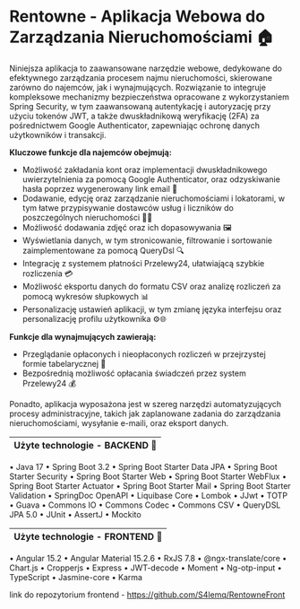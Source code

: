 # Rentowne - Aplikacja Webowa do Zarządzania Nieruchomościami 🏠

Niniejsza aplikacja to zaawansowane narzędzie webowe, dedykowane do efektywnego zarządzania procesem najmu nieruchomości, skierowane zarówno do najemców, jak i wynajmujących. Rozwiązanie to integruje kompleksowe mechanizmy bezpieczeństwa opracowane z wykorzystaniem Spring Security, w tym zaawansowaną autentykację i autoryzację przy użyciu tokenów JWT, a także dwuskładnikową weryfikację (2FA) za pośrednictwem Google Authenticator, zapewniając ochronę danych użytkowników i transakcji.

**Kluczowe funkcje dla najemców obejmują:**
- Możliwość zakładania kont oraz implementacji dwuskładnikowego uwierzytelnienia za pomocą Google Authenticator, oraz odzyskiwanie hasła poprzez wygenerowany link email 🔐
- Dodawanie, edycję oraz zarządzanie nieruchomościami i lokatorami, w tym łatwe przypisywanie dostawców usług i liczników do poszczególnych nieruchomości 🏢➕
- Możliwość dodawania zdjęć oraz ich dopasowywania 🖼️
- Wyświetlania danych, w tym stronicowanie, filtrowanie i sortowanie zaimplementowane za pomocą QueryDsl 🔍
- Integrację z systemem płatności Przelewy24, ułatwiającą szybkie rozliczenia 💳
- Możliwość eksportu danych do formatu CSV oraz analizę rozliczeń za pomocą wykresów słupkowych 📊
- Personalizację ustawień aplikacji, w tym zmianę języka interfejsu oraz personalizację profilu użytkownika ⚙️🌐

**Funkcje dla wynajmujących zawierają:**
- Przeglądanie opłaconych i nieopłaconych rozliczeń w przejrzystej formie tabelarycznej 💼
- Bezpośrednią możliwość opłacania świadczeń przez system Przelewy24 💰

Ponadto, aplikacja wyposażona jest w szereg narzędzi automatyzujących procesy administracyjne, takich jak zaplanowane zadania do zarządzania nieruchomościami, wysyłanie e-maili, oraz eksport danych.

| Użyte technologie - BACKEND 🔧 |
| ------------- |
• Java 17
• Spring Boot 3.2
• Spring Boot Starter Data JPA
• Spring Boot Starter Security
• Spring Boot Starter Web
• Spring Boot Starter WebFlux
• Spring Boot Starter Actuator
• Spring Boot Starter Mail
• Spring Boot Starter Validation
• SpringDoc OpenAPI
• Liquibase Core
• Lombok
• JJwt
• TOTP
• Guava
• Commons IO
• Commons Codec
• Commons CSV
• QueryDSL JPA 5.0
• JUnit
• AssertJ
• Mockito

| Użyte technologie - FRONTEND 🔧 |
| ------------- |
• Angular 15.2
• Angular Material 15.2.6
• RxJS 7.8
• @ngx-translate/core
• Chart.js
• Cropperjs
• Express
• JWT-decode
• Moment
• Ng-otp-input
• TypeScript
• Jasmine-core
• Karma

link do repozytorium frontend - https://github.com/S4lemq/RentowneFront
